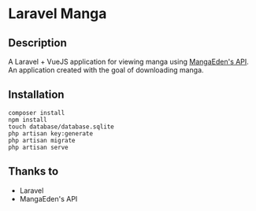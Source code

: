 # Laravel Manga

## Description
A Laravel + VueJS application for viewing manga using [MangaEden's API](http://mangaeden.com/api/). An application created with the goal of downloading manga.

## Installation
```
composer install
npm install
touch database/database.sqlite
php artisan key:generate
php artisan migrate
php artisan serve
```


## Thanks to
- Laravel
- MangaEden's API
